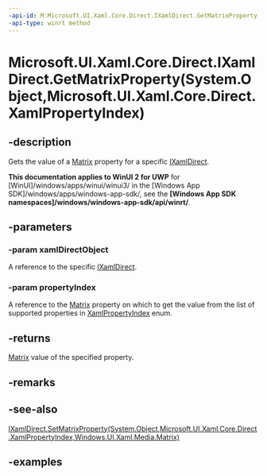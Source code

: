 ```yaml
---
-api-id: M:Microsoft.UI.Xaml.Core.Direct.IXamlDirect.GetMatrixProperty(System.Object,Microsoft.UI.Xaml.Core.Direct.XamlPropertyIndex)
-api-type: winrt method
---
```


# Microsoft.UI.Xaml.Core.Direct.IXamlDirect.GetMatrixProperty(System.Object,Microsoft.UI.Xaml.Core.Direct.XamlPropertyIndex)

<!--
public Windows.UI.Xaml.Media.Matrix GetMatrixProperty (object xamlDirectObject, Microsoft.UI.Xaml.Core.Direct.XamlPropertyIndex propertyIndex);
-->

## -description

Gets the value of a [Matrix](/uwp/api/windows.ui.xaml.media.matrix) property for a specific [IXamlDirect](ixamldirect.md).

**This documentation applies to WinUI 2 for UWP** for [WinUI]/windows/apps/winui/winui3/ in the [Windows App SDK]/windows/apps/windows-app-sdk/, see the **[Windows App SDK namespaces]/windows/windows-app-sdk/api/winrt/**.

## -parameters

### -param xamlDirectObject

A reference to the specific [IXamlDirect](ixamldirect.md).

### -param propertyIndex

A reference to the [Matrix](/uwp/api/windows.ui.xaml.media.matrix) property on which to get the value from the list of supported properties in [XamlPropertyIndex](xamlpropertyindex.md) enum.

## -returns

[Matrix](/uwp/api/windows.ui.xaml.media.matrix) value of the specified property.

## -remarks

## -see-also

[IXamlDirect.SetMatrixProperty(System.Object,Microsoft.UI.Xaml.Core.Direct.XamlPropertyIndex,Windows.UI.Xaml.Media.Matrix)](ixamldirect_setmatrixproperty_1429412859.md)

## -examples

